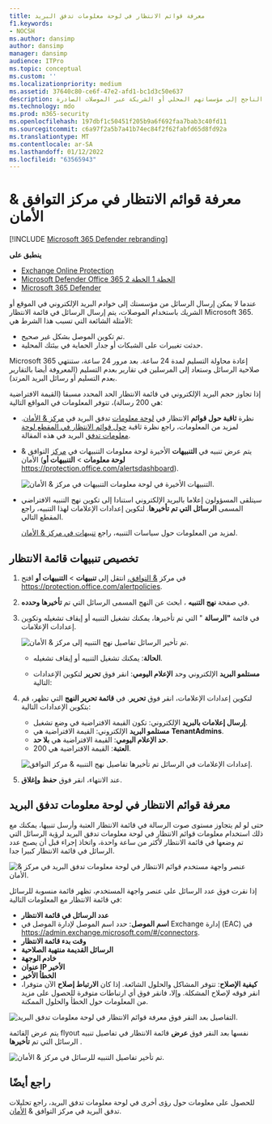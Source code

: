 ```yaml
---
title: معرفة قوائم الانتظار في لوحة معلومات تدفق البريد
f1.keywords:
- NOCSH
ms.author: dansimp
author: dansimp
manager: dansimp
audience: ITPro
ms.topic: conceptual
ms.custom: ''
ms.localizationpriority: medium
ms.assetid: 37640c80-ce6f-47e2-afd1-bc1d3c50e637
description: يمكن للمسؤولين التعرف على كيفية استخدام عنصر واجهة مستخدم قوائم الانتظار في لوحة معلومات تدفق البريد في مركز التوافق ل & الأمان لمراقبة تدفق البريد غير الناجح إلى مؤسساتهم المحلي أو الشريكة عبر الموصلات الصادرة.
ms.technology: mdo
ms.prod: m365-security
ms.openlocfilehash: 197dbf1c50451f205b9a6f692faa7bab3c40fd11
ms.sourcegitcommit: c6a97f2a5b7a41b74ec84f2f62fabfd65d8fd92a
ms.translationtype: MT
ms.contentlocale: ar-SA
ms.lasthandoff: 01/12/2022
ms.locfileid: "63565943"
---
```

# <a name="queues-insight-in-the-security--compliance-center"></a>معرفة قوائم الانتظار في مركز التوافق & الأمان

[!INCLUDE [Microsoft 365 Defender rebranding](../includes/microsoft-defender-for-office.md)]

**ينطبق على**
- [Exchange Online Protection](exchange-online-protection-overview.md)
- [Microsoft Defender Office 365 الخطة 1 الخطة 2](defender-for-office-365.md)
- [Microsoft 365 Defender](../defender/microsoft-365-defender.md)

عندما لا يمكن إرسال الرسائل من مؤسستك إلى خوادم البريد الإلكتروني في الموقع أو الشريك باستخدام الموصلات، يتم إرسال الرسائل في قائمة الانتظار Microsoft 365. الأمثلة الشائعة التي تسبب هذا الشرط هي:

- تم تكوين الموصل بشكل غير صحيح.
- حدثت تغييرات على الشبكات أو جدار الحماية في بيئتك المحلية.

Microsoft 365 إعادة محاولة التسليم لمدة 24 ساعة. بعد مرور 24 ساعة، ستنتهي صلاحية الرسائل وستعاد إلى المرسلين في تقارير بعدم التسليم (المعروفة أيضا بالتقارير بعدم التسليم أو رسائل البريد المرتد).

إذا تجاوز حجم البريد الإلكتروني في قائمة الانتظار الحد المحدد مسبقا (القيمة الافتراضية هي 200 رسالة)، تتوفر المعلومات في المواقع التالية:

- نظرة **ثاقبة حول قوائم** الانتظار في [لوحة معلومات](mail-flow-insights-v2.md) تدفق البريد في [مركز & الأمان](https://protection.office.com). لمزيد من المعلومات، راجع نظرة ثاقبة [حول قوائم الانتظار في المقطع لوحة معلومات تدفق](#queues-insight-in-the-mail-flow-dashboard) البريد في هذه المقالة.

- يتم عرض تنبيه في **التنبيهات** الأخيرة لوحة معلومات التنبيهات في [مركز](https://protection.office.com) التوافق & الأمان (**لوحة معلومات** \> **التنبيهات أو** <https://protection.office.com/alertsdashboard>).

  ![التنبيهات الأخيرة في لوحة معلومات التنبيهات في مركز & الأمان.](../../media/mfi-queued-messages-alert.png)

- سيتلقى المسؤولون إعلاما بالبريد الإلكتروني استنادا إلى تكوين نهج التنبيه الافتراضي المسمى **الرسائل التي تم تأخيرها**. لتكوين إعدادات الإعلامات لهذا التنبيه، راجع المقطع التالي.

  لمزيد من المعلومات حول سياسات التنبيه، راجع [تنبيهات في مركز & الأمان](../../compliance/alert-policies.md).

## <a name="customize-queue-alerts"></a>تخصيص تنبيهات قائمة الانتظار

1. في مركز [& التوافق،](https://protection.office.com) انتقل إلى **تنبيهات** \> **التنبيهات أو** افتح <https://protection.office.com/alertpolicies>.

2. في صفحة **نهج التنبيه** ، ابحث عن النهج المسمى الرسائل التي تم **تأخيرها وحدده**.

3. في قائمة **"الرسالة** " التي تم تأخيرها، يمكنك تشغيل التنبيه أو إيقاف تشغيله وتكوين إعدادات الإعلامات.

   ![تم تأخير الرسائل تفاصيل نهج التنبيه إلى مركز & الأمان.](../../media/mfi-queued-messages-alert-policy.png)

   - **الحالة**: يمكنك تشغيل التنبيه أو إيقاف تشغيله.

   - **مستلمو البريد** الإلكتروني وحد **الإعلام اليومي**: انقر فوق **تحرير** لتكوين الإعدادات التالية:

4. لتكوين إعدادات الإعلامات، انقر فوق **تحرير**. في **قائمة تحرير النهج** التي تظهر، قم بتكوين الإعدادات التالية:

   - **إرسال إعلامات بالبريد** الإلكتروني: تكون القيمة الافتراضية في وضع تشغيل.
   - **مستلمو البريد** الإلكتروني: القيمة الافتراضية هي **TenantAdmins**.
   - **حد الإعلام اليومي**: القيمة الافتراضية هي **بلا حد**.
   - **العتبة**: القيمة الافتراضية هي 200.

   ![إعدادات الإعلامات في الرسائل تم تأخيرها تفاصيل نهج التنبيه & مركز التوافق.](../../media/mfi-queued-messages-alert-policy-notification-settings.png)

5. عند الانتهاء، انقر فوق **حفظ** **وإغلاق**.

## <a name="queues-insight-in-the-mail-flow-dashboard"></a>معرفة قوائم الانتظار في لوحة معلومات تدفق البريد

حتى لو لم يتجاوز مستوى صوت الرسالة في قائمة الانتظار العتبة وأرسل تنبيها، يمكنك مع ذلك استخدام معلومات قوائم الانتظار  في لوحة معلومات تدفق البريد [](mail-flow-insights-v2.md) لرؤية الرسائل التي تم وضعها في قائمة الانتظار لأكثر من ساعة واحدة، واتخاذ إجراء قبل أن يصبح عدد الرسائل في قائمة الانتظار كبيرا جدا.

![عنصر واجهة مستخدم قوائم الانتظار في لوحة معلومات تدفق البريد في مركز & الأمان.](../../media/mfi-queues-widget.png)

إذا نقرت فوق عدد الرسائل على عنصر واجهة المستخدم، تظهر  قائمة منسوبة للرسائل في قائمة الانتظار مع المعلومات التالية:

- **عدد الرسائل في قائمة الانتظار**
- **اسم الموصل**: حدد اسم الموصل لإدارة الموصل في Exchange إدارة (EAC) في <https://admin.exchange.microsoft.com/#/connectors>.
- **وقت بدء قائمة الانتظار**
- **الرسائل القديمة منتهية الصلاحية**
- **خادم الوجهة**
- **عنوان IP الأخير**
- **الخطأ الأخير**
- **كيفية الإصلاح**: تتوفر المشاكل والحلول الشائعة. إذا كان **الارتباط إصلاح** الآن متوفرا، انقر فوقه لإصلاح المشكلة. وإلا، فانقر فوق أي ارتباطات متوفرة للحصول على مزيد من المعلومات حول الخطأ والحلول الممكنة.

![التفاصيل بعد النقر فوق معرفة قوائم الانتظار في لوحة معلومات تدفق البريد.](../../media/mfi-queues-details.png)

يتم عرض القائمة flyout نفسها بعد النقر فوق **عرض** قائمة الانتظار في تفاصيل تنبيه الرسائل التي تم **تأخيرها** .

![تم تأخير تفاصيل التنبيه للرسائل في مركز & الأمان.](../../media/mfi-queued-messages-alert-details.png)

## <a name="see-also"></a>راجع أيضًا

للحصول على معلومات حول رؤى أخرى في لوحة معلومات تدفق البريد، راجع تحليلات تدفق البريد في مركز التوافق & [الأمان](mail-flow-insights-v2.md).
